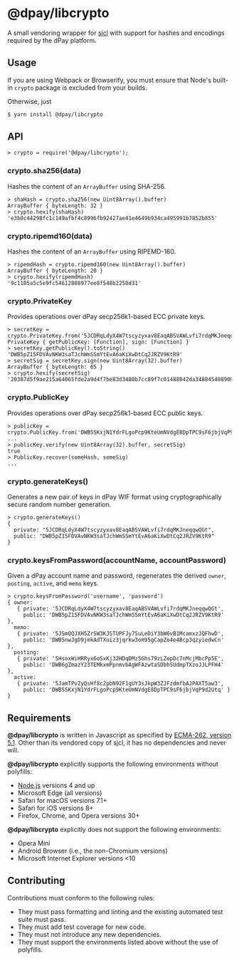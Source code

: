 
**@dpay/libcrypto**
=========

A small vendoring wrapper for [sjcl](http://bitwiseshiftleft.github.io/sjcl/) with support for
hashes and encodings required by the dPay platform.

## Usage

If you are using Webpack or Browserify, you must ensure that Node's built-in `crypto` package
is excluded from your builds.

Otherwise, just
```sh
$ yarn install @dpay/libcrypto
```

## API

```
> crypto = require('@dpay/libcrypto');
```

### crypto.sha256(data)

Hashes the content of an `ArrayBuffer` using SHA-256.

```
> shaHash = crypto.sha256(new Uint8Array().buffer)
ArrayBuffer { byteLength: 32 }
> crypto.hexify(shaHash)
'e3b0c44298fc1c149afbf4c8996fb92427ae41e4649b934ca495991b7852b855'
```

### crypto.ripemd160(data)

Hashes the content of an `ArrayBuffer` using RIPEMD-160.

```
> ripemdHash = crypto.ripemd160(new Uint8Array().buffer)
ArrayBuffer { byteLength: 20 }
> crypto.hexify(ripemdHash)
'9c1185a5c5e9fc54612808977ee8f548b2258d31'
```

### crypto.PrivateKey

Provides operations over dPay secp256k1-based ECC private keys.
```
> secretKey = crypto.PrivateKey.from('5JCDRqLdyX4W7tscyzyxav8EaqABSVAWLvfi7rdqMKJneqqwQGt')
PrivateKey { getPublicKey: [Function], sign: [Function] }
> secretKey.getPublicKey().toString()
'DWB5pZ15FDVAvNKW3saTJchWmSSmYtEvA6aKiXwDtCq2JRZV9KtR9'
> secretSig = secretKey.sign(new Uint8Array(32).buffer)
ArrayBuffer { byteLength: 65 }
> crypto.hexify(secretSig)
'20387d5f9ae215a64065fde2a9d4f7be83d3480b7cc89f7c01488042da348845408909e9d4f1d66466c53f0007c771a73bf2883d8d5ab4735b5b4316091361442c'
```

### crypto.PublicKey

Provides operations over dPay secp256k1-based ECC public keys.
```
> publicKey = crypto.PublicKey.from('DWB5SKxjN1YdrFLgoPcp9KteUmNVdgE8DpTPC9sF6jbjVqP9d2Utq')
...
> publicKey.verify(new Uint8Array(32).buffer, secretSig)
true
> PublicKey.recover(someHash, someSig)
...
```

### crypto.generateKeys()

Generates a new pair of keys in dPay WIF format using cryptographically secure
random number generation.
```
> crypto.generateKeys()
{
  private: "5JCDRqLdyX4W7tscyzyxav8EaqABSVAWLvfi7rdqMKJneqqwQGt",
  public: "DWB5pZ15FDVAvNKW3saTJchWmSSmYtEvA6aKiXwDtCq2JRZV9KtR9"
}
```

### crypto.keysFromPassword(accountName, accountPassword)

Given a dPay account name and password, regenerates the derived `owner`, `posting`,
`active`, and `memo` keys.
```
> crypto.keysFromPassword('username', 'password')
{ owner:
   { private: '5JCDRqLdyX4W7tscyzyxav8EaqABSVAWLvfi7rdqMKJneqqwQGt',
     public: 'DWB5pZ15FDVAvNKW3saTJchWmSSmYtEvA6aKiXwDtCq2JRZV9KtR9' },
  memo:
   { private: '5JSmQQJXH5ZrSW3KJSTUPFJy7SuLeDiY3bW6vB1McamxzJQFhwD',
     public: 'DWB5nwJgD9jmkAdTXuiz3jqrkw3om95gCapZo4e4Bcp3qzyiedwCn' },
  posting:
   { private: '5HsoxWiHRRyx6oSxKj32HDqDMzSGhs79zLZopDc7nMcjMbcPp5E',
     public: 'DWB6gZmazY23TEMkxmPpnmvbAgWFAzwtaSDbhSUdmpTXzoJJLPFH4' },
  active:
   { private: '5JamTPvZyQsHf8c2pbN92F1gUY3sJkpW3ZJFzdmfbAJPAXT5aw3',
     public: 'DWB5SKxjN1YdrFLgoPcp9KteUmNVdgE8DpTPC9sF6jbjVqP9d2Utq' } }
```

## Requirements

**@dpay/libcrypto** is written in Javascript as specified by
[ECMA-262, version 5.1](https://www.ecma-international.org/ecma-262/5.1/).
Other than its vendored copy of sjcl, it has no dependencies and never will.

**@dpay/libcrypto** explicitly supports the following environments without polyfills:
- [Node.js](https://nodejs.com) versions 4 and up
- Microsoft Edge (all versions)
- Safari for macOS versions 7.1+
- Safari for iOS versions 8+
- Firefox, Chrome, and Opera versions 30+

**@dpay/libcrypto** explicitly does not support the following environments:
- Opera Mini
- Android Browser (i.e., the non-Chromium versions)
- Microsoft Internet Explorer versions <10

## Contributing

Contributions must conform to the following rules:
- They must pass formatting and linting and the existing automated test suite must pass.
- They must add test coverage for new code.
- They must not introduce any new dependencies.
- They must support the environments listed above without the use of polyfills.
